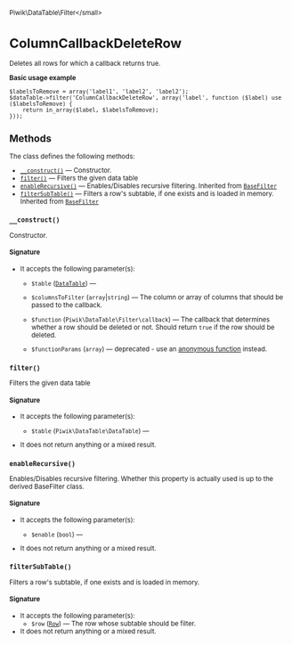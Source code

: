 <small>Piwik\DataTable\Filter\</small>

ColumnCallbackDeleteRow
=======================

Deletes all rows for which a callback returns true.

**Basic usage example**

    $labelsToRemove = array('label1', 'label2', 'label2');
    $dataTable->filter('ColumnCallbackDeleteRow', array('label', function ($label) use ($labelsToRemove) {
        return in_array($label, $labelsToRemove);
    }));

Methods
-------

The class defines the following methods:

- [`__construct()`](#__construct) &mdash; Constructor.
- [`filter()`](#filter) &mdash; Filters the given data table
- [`enableRecursive()`](#enablerecursive) &mdash; Enables/Disables recursive filtering. Inherited from [`BaseFilter`](../../../Piwik/DataTable/BaseFilter.md)
- [`filterSubTable()`](#filtersubtable) &mdash; Filters a row's subtable, if one exists and is loaded in memory. Inherited from [`BaseFilter`](../../../Piwik/DataTable/BaseFilter.md)

<a name="__construct" id="__construct"></a>
<a name="__construct" id="__construct"></a>
### `__construct()`

Constructor.

#### Signature

-  It accepts the following parameter(s):
    - `$table` ([`DataTable`](../../../Piwik/DataTable.md)) &mdash;
      
    - `$columnsToFilter` (`array`|`string`) &mdash;
       The column or array of columns that should be passed to the callback.
    - `$function` (`Piwik\DataTable\Filter\callback`) &mdash;
       The callback that determines whether a row should be deleted or not. Should return `true` if the row should be deleted.
    - `$functionParams` (`array`) &mdash;
       deprecated - use an [anonymous function](http://php.net/manual/en/functions.anonymous.php) instead.

<a name="filter" id="filter"></a>
<a name="filter" id="filter"></a>
### `filter()`

Filters the given data table

#### Signature

-  It accepts the following parameter(s):
    - `$table` (`Piwik\DataTable\DataTable`) &mdash;
      
- It does not return anything or a mixed result.

<a name="enablerecursive" id="enablerecursive"></a>
<a name="enableRecursive" id="enableRecursive"></a>
### `enableRecursive()`

Enables/Disables recursive filtering. Whether this property is actually used
is up to the derived BaseFilter class.

#### Signature

-  It accepts the following parameter(s):
    - `$enable` (`bool`) &mdash;
      
- It does not return anything or a mixed result.

<a name="filtersubtable" id="filtersubtable"></a>
<a name="filterSubTable" id="filterSubTable"></a>
### `filterSubTable()`

Filters a row's subtable, if one exists and is loaded in memory.

#### Signature

-  It accepts the following parameter(s):
    - `$row` ([`Row`](../../../Piwik/DataTable/Row.md)) &mdash;
       The row whose subtable should be filter.
- It does not return anything or a mixed result.

